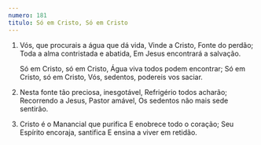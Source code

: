 ```yaml
---
numero: 181
titulo: Só em Cristo, Só em Cristo
---
```

1. Vós, que procurais a água que dá vida,
   Vinde a Cristo, Fonte do perdão;
   Toda a alma contristada e abatida,
   Em Jesus encontrará a salvação.

   Só em Cristo, só em Cristo,
   Água viva todos podem encontrar;
   Só em Cristo, só em Cristo,
   Vós, sedentos, podereis vos saciar.

2. Nesta fonte tão preciosa, inesgotável,
   Refrigério todos acharão;
   Recorrendo a Jesus, Pastor amável,
   Os sedentos não mais sede sentirão.

3. Cristo é o Manancial que purifica
   E enobrece todo o coração;
   Seu Espírito encoraja, santifica
   E ensina a viver em retidão.
